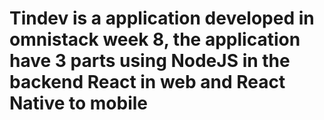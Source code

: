 # Tindev is a application developed in omnistack week 8, the application have 3 parts using NodeJS in the backend React in web and React Native to mobile

